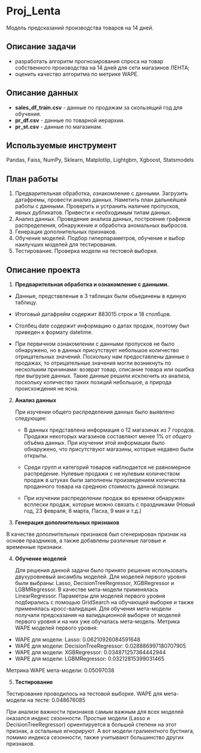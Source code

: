 # Proj_Lenta
Модель предсказаний производства товаров на 14 дней.


## Описание задачи
* разработать алгоритм прогнозирования спроса на товар собственного производства на 14 дней для сети магазинов ЛЕНТА;
* оценить качество алгоритма по метрике WAPE.
## Описание данных
* **sales_df_train.csv** - данные по продажам за скользящий год для обучения.
* **pr_df.csv** - данные по товарной иерархии.
* **pr_st.csv** - данные по магазинам. 
## Используемые инструмент
Pandas, Faiss, NumPy, Sklearn, Matplotlip, Lightgbm, Xgboost, Statsmodels
## План работы
1.	Предварительная обработка, ознакомление с данными. Загрузить датафремы, провести анализ данных. Наметить план дальнейшей работы с данными. Проверить и устранить наличие пропусков, явных дубликатов. Привести к необходимым типам данных.
2.  Анализ данных. Проведение анализа данных, построение графиков распределения, обнаружение и обработка аномальных выбросов.
3. Генерация дополнительных признаков. 
4.	Обучение моделей. Подбор гиперпараметров, обучение и выбор наилучших моделей для тестирования.
5.	Тестирование. Проверка модели на тестовой выборке.
## Описание проекта
1. **Предварительная обработка и ознакомление с данными.**

  * Данные, представленые в 3 таблицах были обьединены в единую таблицу.
  * Итоговый датафрейм содержит 883015 строк и 18 столбцов.
  * Столбец date содержит информацию о датах продаж, поэтому был приведен к формату datetime.

  * При первичном ознакомлении с данными пропусков не было обнаружено, но в данных присутствует небольшое количество отрицательных значений. Поскольку нам предоставлены данные о продажах, то отрицательные значения могли возникнуть по нескольким причинами: возврат товар, списание товара или ошибка при выгрузке данных. Такие данные решили исключить из анализа, поскольку количество таких позиций небольшое, а природа происхождения не ясна.


2. **Анализ данных**
   
   При изучении общего распределения данных было выявлено следующее:

   * В данных представлена информация о 12 магазинах из 7 городов. Продажи некоторых магазинов составляют менее 1% от общего объёма данных. При изучении этой информации было обнаружено, что присутствуют магазины, которые недавно были открыты.
     
   * Среди групп и категорий товаров наблюдается не равномерное распредение. Нулевые продажи с не нулевым количеством продаж в штуках были заполнены произведением количества проданного товара на среднюю стоимость данной позиции.
     
   * При изучении распределении продаж во времени обнаружен всплески продаж, которые можно связать с праздниками (Новый год, 23 февраля, 8 марта, Пасха, 9 мая и т.д.)

4. **Генерация дополнительных признаков**

  В качестве дополнительных признаков был сгенерирован признак на основе праздников, а также добавлены различные лаговые и временные признаки.

4. **Обучение моделей**

   Для решения данной задачи было принято решение использовать двухуровневый ансамбль моделей. Для моделей первого уровня были выбраны: Lasso, DecisionTreeRegressor, XGBRegressor и LGBMRegressor. В качестве мета-модели применялась LinearRegressor. Параметры для моделей первого уровня подбирались с помощью GridSearch на обучающей выборке и также применялась кросс-валидация. Для обучения мета-модели получали предсказания на валидационной выборке от моделей первого уровня и на них уже обучалась мета-модель.
 Метрика WAPE моделей первого уровня:
 * WAPE для модели: Lasso: 0.06210926084591648
 * WAPE для модели: DecisionTreeRegressor: 0.028886997180707905
 * WAPE для модели: XGBRegressor: 0.034871257364442944
 * WAPE для модели: LGBMRegressor: 0.03212815399031465

Метрика WAPE мета-модели: 0.05097038

5. **Тестирование**

 Тестирование проводилось на тестовой выборке. 
 WAPE для мета-модели на тесте: 0.048676085

При анализе важности признаков самым важным для всех моделей оказался индекс сезонности. Простые модели (Lasso и DecisionTreeRegressor) ориентируется в большей степени на этот признак, а остальные игнорируют. А вот модели гралиентного бустнига, помимо индекса сезонности, также учитывают большинство других признаков.
